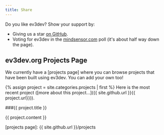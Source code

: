 ```yaml
---
title: Share
---
```


Do you like ev3dev? Show your support by:
* Giving us a star [on GitHub](https://github.com/ev3dev/ev3dev).
* Voting for ev3dev in the [mindsensor.com] poll (it's about half way down the page).

ev3dev.org Projects Page
------------------------

We currently have a [projects page] where you can browse projects that have been
built using ev3dev. You can add your own too!

{% assign project = site.categories.projects | first %}
Here is the most recent project ([more about this project...]({{ site.github.url }}{{ project.url}})).

###{{ project.title }}

{{ project.content }}

[mindsensor.com]: http://mindsensors.com/
[projects page]: {{ site.github.url }}/projects
